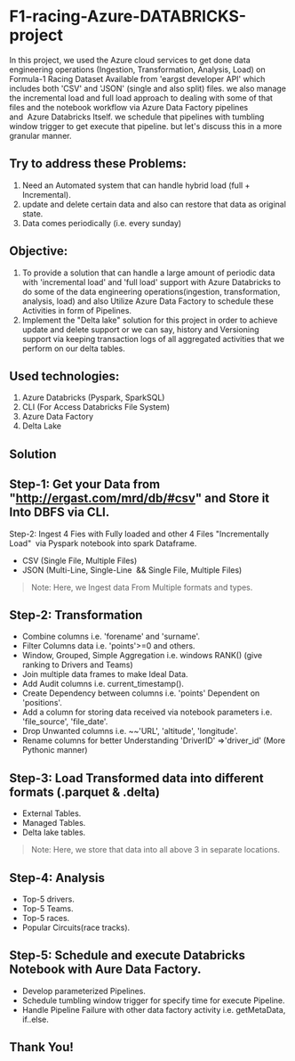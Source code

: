 # F1-racing-Azure-DATABRICKS-project
In this project, we used the Azure cloud services to get done data engineering operations (Ingestion, Transformation, Analysis, Load) on Formula-1 Racing Dataset Available from 'eargst developer API' which includes both 'CSV' and 'JSON' (single and also split) files. we also manage the incremental load and full load approach to dealing with some of that files and the notebook workflow via Azure Data Factory pipelines and  Azure Databricks Itself. we schedule that pipelines with tumbling window trigger to get execute that pipeline. but let's discuss this in a more granular manner.

Try to address these Problems:
----------------------------------
1. Need an Automated system that can handle hybrid load (full + Incremental).
2. update and delete certain data and also can restore that data as original state.
3. Data comes periodically (i.e. every sunday)

Objective:
--------------------
1. To provide a solution that can handle a large amount of periodic data with 'incremental load' and 'full load' support with Azure Databricks to do some of the        data engineering operations(ingestion, transformation, analysis, load) and also Utilize Azure Data Factory to schedule these Activities in form of Pipelines.
2. Implement the "Delta lake" solution for this project in order to achieve update and delete support or we can say, history and Versioning support via keeping        transaction logs of all aggregated activities that we perform on our delta tables.  

Used technologies:
-------------------------
1. Azure Databricks (Pyspark, SparkSQL)
2. CLI (For Access Databricks File System)
3. Azure Data Factory
4. Delta Lake

Solution
---------------
Step-1: Get your Data from "http://ergast.com/mrd/db/#csv" and Store it Into DBFS via CLI.
------------------------------------------------------------------------------------------------------------------------------------
Step-2: Ingest 4 Fies with Fully loaded and other 4 Files "Incrementally Load"  via Pyspark notebook into spark Dataframe.

 * CSV (Single File, Multiple Files)
 * JSON (Multi-Line, Single-Line  && Single File, Multiple Files)

> Note: Here, we Ingest data From Multiple formats and types.

Step-2: Transformation 
------------------------------------------------------------------------------------------------------------------------------------
 * Combine columns i.e. 'forename' and 'surname'.
 * Filter Columns data i.e. 'points'>=0 and others.
 * Window, Grouped, Simple Aggregation i.e. windows RANK() (give ranking to Drivers and Teams)
 * Join multiple data frames to make Ideal Data.
 * Add Audit columns i.e. current_timestamp().
 * Create Dependency between columns i.e. 'points' Dependent on 'positions'.
 * Add a column for storing data received via notebook parameters i.e. 'file_source', 'file_date'.
 * Drop Unwanted columns i.e. ~~'URL', 'altitude', 'longitude'.
 * Rename columns for better Understanding 'DriverID' =>'driver_id' (More Pythonic manner)

Step-3: Load Transformed data into different formats (.parquet & .delta)  
------------------------------------------------------------------------------------------------------------------------------------
 * External Tables.
 * Managed Tables.
 * Delta lake tables.
 
 > Note: Here, we store that data into all above 3 in separate locations.

Step-4: Analysis 
------------------------------------------------------------------------------------------------------------------------------------
 * Top-5 drivers.
 * Top-5 Teams.
 * Top-5 races.
 * Popular Circuits(race tracks).

Step-5: Schedule and execute Databricks Notebook with Aure Data Factory.
------------------------------------------------------------------------------------------------------------------------------------
 * Develop parameterized Pipelines.
 * Schedule tumbling window trigger for specify time for execute Pipeline.
 * Handle Pipeline Failure with other data factory activity i.e. getMetaData, if..else.



Thank You!
------------

